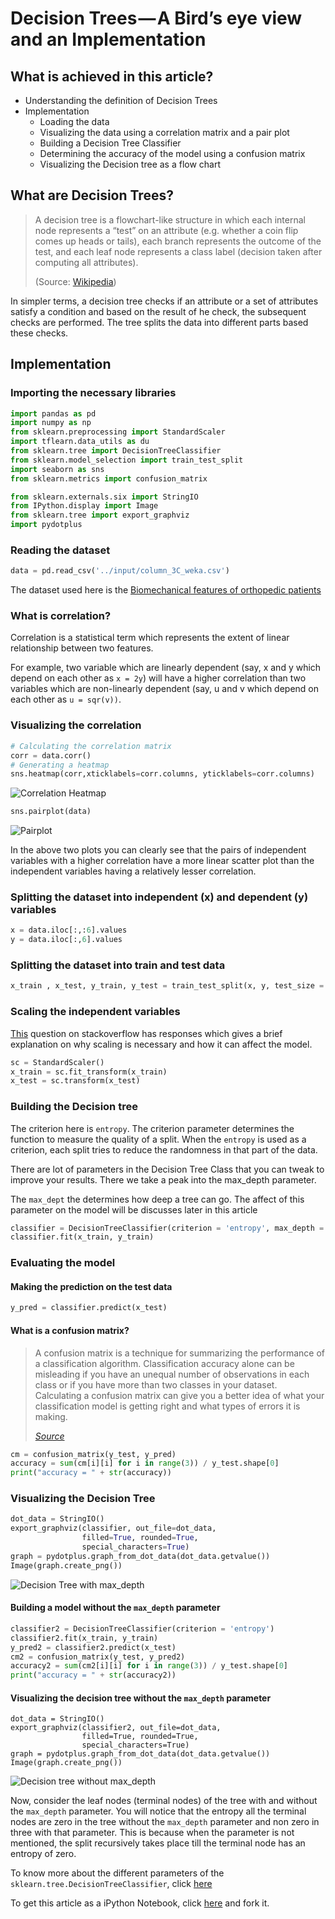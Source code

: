# Decision Trees — A Bird’s eye view and an Implementation

## What is achieved in this article?

* Understanding the definition of Decision Trees
* Implementation
  * Loading the data
  * Visualizing the data using a correlation matrix and a pair plot
  * Building a Decision Tree Classifier
  * Determining the accuracy of the model using a confusion matrix
  * Visualizing the Decision tree as a flow chart

## What are Decision Trees?

>A decision tree is a flowchart-like structure in which each internal 
>node represents a “test” on an attribute (e.g. whether a coin flip comes
>up heads or tails), each branch represents the outcome of the test, and
>each leaf node represents a class label (decision taken after computing
>all attributes).
>
>(Source: [Wikipedia](https://en.wikipedia.org/wiki/Decision_tree#Overview))

In simpler terms, a decision tree checks if an attribute or a set of attributes satisfy a condition and based on the result of  he check, the subsequent checks are performed. The tree splits the data into different parts based these checks.

## Implementation

### Importing the necessary libraries

```python
import pandas as pd
import numpy as np
from sklearn.preprocessing import StandardScaler
import tflearn.data_utils as du
from sklearn.tree import DecisionTreeClassifier
from sklearn.model_selection import train_test_split
import seaborn as sns
from sklearn.metrics import confusion_matrix

from sklearn.externals.six import StringIO  
from IPython.display import Image  
from sklearn.tree import export_graphviz
import pydotplus
```

### Reading the dataset

```python
data = pd.read_csv('../input/column_3C_weka.csv')
```

The dataset used here is the [Biomechanical features of orthopedic patients](https://www.kaggle.com/uciml/biomechanical-features-of-orthopedic-patients)

### What is correlation?

Correlation is a statistical term which represents the extent of linear relationship between two features.

For example, two variable which are linearly dependent (say, x and y which depend on each other as `x = 2y`) will have a higher correlation than two variables which are non-linearly dependent (say, u and v which depend on each other as `u = sqr(v))`.

### Visualizing the correlation

```python
# Calculating the correlation matrix
corr = data.corr()
# Generating a heatmap
sns.heatmap(corr,xticklabels=corr.columns, yticklabels=corr.columns)
```

![Correlation Heatmap](https://cdn-images-1.medium.com/max/1600/1*wTwtNF7v-fl_EeefPMo9Cg.png)

```python
sns.pairplot(data)
```

![Pairplot](https://cdn-images-1.medium.com/max/1600/1*1C_fBYyXqmpGNIfpeAPa1g.png)

In the above two plots you can clearly see that the pairs of independent variables with a higher correlation have a more linear scatter plot than the independent variables having a relatively lesser correlation.

### Splitting the dataset into independent (x) and dependent (y) variables

```python
x = data.iloc[:,:6].values
y = data.iloc[:,6].values
```

### Splitting the dataset into train and test data

```python
x_train , x_test, y_train, y_test = train_test_split(x, y, test_size = 0.25, random_state = 0)
```

### Scaling the independent variables

[This](https://stackoverflow.com/questions/26225344/why-feature-scaling#26229427) question on stackoverflow has responses which gives a brief explanation on why scaling is necessary and how it can affect the model.

```python
sc = StandardScaler()
x_train = sc.fit_transform(x_train)
x_test = sc.transform(x_test)
```

### Building the Decision tree

The criterion here is `entropy`. The criterion parameter determines the function to measure the quality of a split. When the `entropy` is used as a criterion, each split tries to reduce the randomness in that part of the data.

There  are lot of parameters in the Decision Tree Class that you can tweak to  improve your results. There we take a peak into the max_depth parameter.

The `max_dept` the determines how deep a tree can go. The affect of this parameter on the model will be discusses later in this article

```python
classifier = DecisionTreeClassifier(criterion = 'entropy', max_depth = 4)
classifier.fit(x_train, y_train)
```

### Evaluating the model

#### Making the prediction on the test data

```python
y_pred = classifier.predict(x_test)
```

#### What is a confusion matrix?

>A confusion matrix is a technique for summarizing the performance of a classification algorithm. Classification accuracy alone can be misleading if you have an unequal number of observations in each class or if you have more than two classes in your dataset. Calculating a confusion matrix can give you a better idea of what your classification model is getting right and what types of errors it is making.
>
>[*Source*](https://machinelearningmastery.com/confusion-matrix-machine-learning/)

```python
cm = confusion_matrix(y_test, y_pred)
accuracy = sum(cm[i][i] for i in range(3)) / y_test.shape[0]
print("accuracy = " + str(accuracy))
```

### Visualizing the Decision Tree

```python
dot_data = StringIO()
export_graphviz(classifier, out_file=dot_data,  
                filled=True, rounded=True,
                special_characters=True)
graph = pydotplus.graph_from_dot_data(dot_data.getvalue())  
Image(graph.create_png())
```

![Decision Tree with max_depth](https://cdn-images-1.medium.com/max/1600/1*uBwIRtxjQb6G1WujCTDdZg.png)

#### Building a model without the `max_depth` parameter

```python
classifier2 = DecisionTreeClassifier(criterion = 'entropy')
classifier2.fit(x_train, y_train)
y_pred2 = classifier2.predict(x_test)
cm2 = confusion_matrix(y_test, y_pred2)
accuracy2 = sum(cm2[i][i] for i in range(3)) / y_test.shape[0]
print("accuracy = " + str(accuracy2))
```

#### Visualizing the decision tree without the `max_depth` parameter

```pytho
dot_data = StringIO()
export_graphviz(classifier2, out_file=dot_data,  
                filled=True, rounded=True,
                special_characters=True)
graph = pydotplus.graph_from_dot_data(dot_data.getvalue())  
Image(graph.create_png())
```

![Decision tree without max_depth](https://cdn-images-1.medium.com/max/800/1*QwA1BwYk6u8yZy8VLr7Mzw.png)

Now, consider the leaf nodes (terminal nodes) of the tree with and without the `max_depth` parameter. You will notice that the entropy all the terminal nodes are zero in the tree without the `max_depth`  parameter and non zero in three with that parameter. This is because  when the parameter is not mentioned, the split recursively takes place  till the terminal node has an entropy of zero.

To know more about the different parameters of the `sklearn.tree.DecisionTreeClassifier`, click [here](http://scikit-learn.org/stable/modules/generated/sklearn.tree.DecisionTreeClassifier.html)

To get this article as a iPython Notebook, click [here](https://www.kaggle.com/bbloggsbott/understanding-decision-trees) and fork it.

